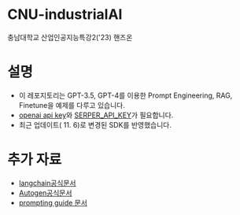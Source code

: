 # CNU-industrialAI
충남대학교 산업인공지능특강2('23) 핸즈온

# 설명
- 이 레포지토리는 GPT-3.5, GPT-4를 이용한 Prompt Engineering, RAG, Finetune을 예제를 다루고 있습니다.
- [openai api key](https://platform.openai.com/api-keys)와 [SERPER_API_KEY](https://serper.dev/api-key)가 필요합니다.
- 최근 업데이트( 11. 6)로 변경된 SDK를 반영했습니다.
# 추가 자료
- [langchain공식문서](https://python.langchain.com/docs/get_started/introduction)
- [Autogen공식문서](https://microsoft.github.io/autogen/docs/Getting-Started)
- [prompting guide 문서](https://www.promptingguide.ai/)
